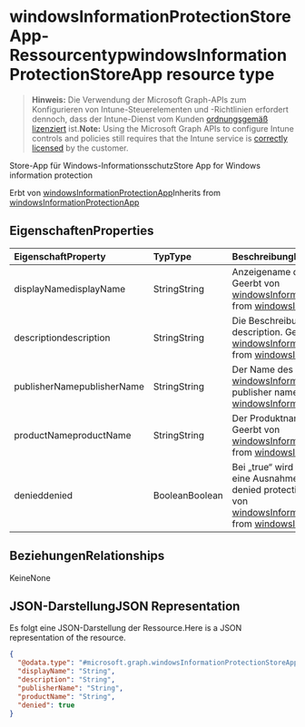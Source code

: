 # <a name="windowsinformationprotectionstoreapp-resource-type"></a><span data-ttu-id="889fd-101">windowsInformationProtectionStoreApp-Ressourcentyp</span><span class="sxs-lookup"><span data-stu-id="889fd-101">windowsInformationProtectionStoreApp resource type</span></span>

> <span data-ttu-id="889fd-102">**Hinweis:** Die Verwendung der Microsoft Graph-APIs zum Konfigurieren von Intune-Steuerelementen und -Richtlinien erfordert dennoch, dass der Intune-Dienst vom Kunden [ordnungsgemäß lizenziert](https://go.microsoft.com/fwlink/?linkid=839381) ist.</span><span class="sxs-lookup"><span data-stu-id="889fd-102">**Note:** Using the Microsoft Graph APIs to configure Intune controls and policies still requires that the Intune service is [correctly licensed](https://go.microsoft.com/fwlink/?linkid=839381) by the customer.</span></span>

<span data-ttu-id="889fd-103">Store-App für Windows-Informationsschutz</span><span class="sxs-lookup"><span data-stu-id="889fd-103">Store App for Windows information protection</span></span>

<span data-ttu-id="889fd-104">Erbt von [windowsInformationProtectionApp](../resources/intune_mam_windowsinformationprotectionapp.md)</span><span class="sxs-lookup"><span data-stu-id="889fd-104">Inherits from [windowsInformationProtectionApp](../resources/intune_mam_windowsinformationprotectionapp.md)</span></span>

## <a name="properties"></a><span data-ttu-id="889fd-105">Eigenschaften</span><span class="sxs-lookup"><span data-stu-id="889fd-105">Properties</span></span>
|<span data-ttu-id="889fd-106">Eigenschaft</span><span class="sxs-lookup"><span data-stu-id="889fd-106">Property</span></span>|<span data-ttu-id="889fd-107">Typ</span><span class="sxs-lookup"><span data-stu-id="889fd-107">Type</span></span>|<span data-ttu-id="889fd-108">Beschreibung</span><span class="sxs-lookup"><span data-stu-id="889fd-108">Description</span></span>|
|:---|:---|:---|
|<span data-ttu-id="889fd-109">displayName</span><span class="sxs-lookup"><span data-stu-id="889fd-109">displayName</span></span>|<span data-ttu-id="889fd-110">String</span><span class="sxs-lookup"><span data-stu-id="889fd-110">String</span></span>|<span data-ttu-id="889fd-111">Anzeigename der App.</span><span class="sxs-lookup"><span data-stu-id="889fd-111">App display name.</span></span> <span data-ttu-id="889fd-112">Geerbt von [windowsInformationProtectionApp](../resources/intune_mam_windowsinformationprotectionapp.md)</span><span class="sxs-lookup"><span data-stu-id="889fd-112">Inherited from [windowsInformationProtectionApp](../resources/intune_mam_windowsinformationprotectionapp.md)</span></span>|
|<span data-ttu-id="889fd-113">description</span><span class="sxs-lookup"><span data-stu-id="889fd-113">description</span></span>|<span data-ttu-id="889fd-114">String</span><span class="sxs-lookup"><span data-stu-id="889fd-114">String</span></span>|<span data-ttu-id="889fd-115">Die Beschreibung der App.</span><span class="sxs-lookup"><span data-stu-id="889fd-115">The app's description.</span></span> <span data-ttu-id="889fd-116">Geerbt von [windowsInformationProtectionApp](../resources/intune_mam_windowsinformationprotectionapp.md)</span><span class="sxs-lookup"><span data-stu-id="889fd-116">Inherited from [windowsInformationProtectionApp](../resources/intune_mam_windowsinformationprotectionapp.md)</span></span>|
|<span data-ttu-id="889fd-117">publisherName</span><span class="sxs-lookup"><span data-stu-id="889fd-117">publisherName</span></span>|<span data-ttu-id="889fd-118">String</span><span class="sxs-lookup"><span data-stu-id="889fd-118">String</span></span>|<span data-ttu-id="889fd-119">Der Name des Herausgebers, geerbt von [windowsInformationProtectionApp](../resources/intune_mam_windowsinformationprotectionapp.md)</span><span class="sxs-lookup"><span data-stu-id="889fd-119">The publisher name Inherited from [windowsInformationProtectionApp](../resources/intune_mam_windowsinformationprotectionapp.md)</span></span>|
|<span data-ttu-id="889fd-120">productName</span><span class="sxs-lookup"><span data-stu-id="889fd-120">productName</span></span>|<span data-ttu-id="889fd-121">String</span><span class="sxs-lookup"><span data-stu-id="889fd-121">String</span></span>|<span data-ttu-id="889fd-122">Der Produktname.</span><span class="sxs-lookup"><span data-stu-id="889fd-122">The product name.</span></span> <span data-ttu-id="889fd-123">Geerbt von [windowsInformationProtectionApp](../resources/intune_mam_windowsinformationprotectionapp.md)</span><span class="sxs-lookup"><span data-stu-id="889fd-123">Inherited from [windowsInformationProtectionApp](../resources/intune_mam_windowsinformationprotectionapp.md)</span></span>|
|<span data-ttu-id="889fd-124">denied</span><span class="sxs-lookup"><span data-stu-id="889fd-124">denied</span></span>|<span data-ttu-id="889fd-125">Boolean</span><span class="sxs-lookup"><span data-stu-id="889fd-125">Boolean</span></span>|<span data-ttu-id="889fd-126">Bei „true“ wird der App der Schutz oder eine Ausnahme verweigert.</span><span class="sxs-lookup"><span data-stu-id="889fd-126">If true, app is denied protection or exemption.</span></span> <span data-ttu-id="889fd-127">Geerbt von [windowsInformationProtectionApp](../resources/intune_mam_windowsinformationprotectionapp.md)</span><span class="sxs-lookup"><span data-stu-id="889fd-127">Inherited from [windowsInformationProtectionApp](../resources/intune_mam_windowsinformationprotectionapp.md)</span></span>|

## <a name="relationships"></a><span data-ttu-id="889fd-128">Beziehungen</span><span class="sxs-lookup"><span data-stu-id="889fd-128">Relationships</span></span>
<span data-ttu-id="889fd-129">Keine</span><span class="sxs-lookup"><span data-stu-id="889fd-129">None</span></span>
## <a name="json-representation"></a><span data-ttu-id="889fd-130">JSON-Darstellung</span><span class="sxs-lookup"><span data-stu-id="889fd-130">JSON Representation</span></span>
<span data-ttu-id="889fd-131">Es folgt eine JSON-Darstellung der Ressource.</span><span class="sxs-lookup"><span data-stu-id="889fd-131">Here is a JSON representation of the resource.</span></span>
<!--{
  "blockType": "resource",
  "baseType": "microsoft.graph.windowsInformationProtectionApp",
  "@odata.type": "microsoft.graph.windowsInformationProtectionStoreApp"
}-->
``` json
{
  "@odata.type": "#microsoft.graph.windowsInformationProtectionStoreApp",
  "displayName": "String",
  "description": "String",
  "publisherName": "String",
  "productName": "String",
  "denied": true
}
```



